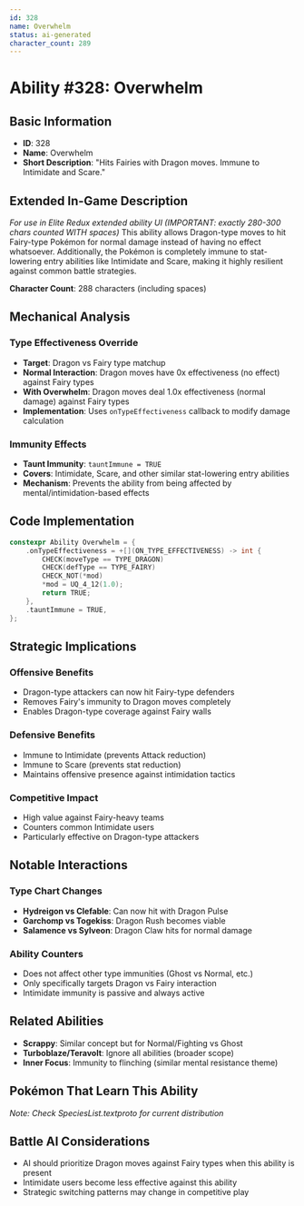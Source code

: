 ```yaml
---
id: 328
name: Overwhelm
status: ai-generated
character_count: 289
---
```


# Ability #328: Overwhelm

## Basic Information
- **ID**: 328
- **Name**: Overwhelm
- **Short Description**: "Hits Fairies with Dragon moves. Immune to Intimidate and Scare."

## Extended In-Game Description
*For use in Elite Redux extended ability UI (IMPORTANT: exactly 280-300 chars counted WITH spaces)*
This ability allows Dragon-type moves to hit Fairy-type Pokémon for normal damage instead of having no effect whatsoever. Additionally, the Pokémon is completely immune to stat-lowering entry abilities like Intimidate and Scare, making it highly resilient against common battle strategies.

**Character Count**: 288 characters (including spaces)

## Mechanical Analysis

### Type Effectiveness Override
- **Target**: Dragon vs Fairy type matchup
- **Normal Interaction**: Dragon moves have 0x effectiveness (no effect) against Fairy types
- **With Overwhelm**: Dragon moves deal 1.0x effectiveness (normal damage) against Fairy types
- **Implementation**: Uses `onTypeEffectiveness` callback to modify damage calculation

### Immunity Effects
- **Taunt Immunity**: `tauntImmune = TRUE`
- **Covers**: Intimidate, Scare, and other similar stat-lowering entry abilities
- **Mechanism**: Prevents the ability from being affected by mental/intimidation-based effects

## Code Implementation

```cpp
constexpr Ability Overwhelm = {
    .onTypeEffectiveness = +[](ON_TYPE_EFFECTIVENESS) -> int {
        CHECK(moveType == TYPE_DRAGON) 
        CHECK(defType == TYPE_FAIRY) 
        CHECK_NOT(*mod) 
        *mod = UQ_4_12(1.0);
        return TRUE;
    },
    .tauntImmune = TRUE,
};
```

## Strategic Implications

### Offensive Benefits
- Dragon-type attackers can now hit Fairy-type defenders
- Removes Fairy's immunity to Dragon moves completely
- Enables Dragon-type coverage against Fairy walls

### Defensive Benefits
- Immune to Intimidate (prevents Attack reduction)
- Immune to Scare (prevents stat reduction)
- Maintains offensive presence against intimidation tactics

### Competitive Impact
- High value against Fairy-heavy teams
- Counters common Intimidate users
- Particularly effective on Dragon-type attackers

## Notable Interactions

### Type Chart Changes
- **Hydreigon vs Clefable**: Can now hit with Dragon Pulse
- **Garchomp vs Togekiss**: Dragon Rush becomes viable
- **Salamence vs Sylveon**: Dragon Claw hits for normal damage

### Ability Counters
- Does not affect other type immunities (Ghost vs Normal, etc.)
- Only specifically targets Dragon vs Fairy interaction
- Intimidate immunity is passive and always active

## Related Abilities
- **Scrappy**: Similar concept but for Normal/Fighting vs Ghost
- **Turboblaze/Teravolt**: Ignore all abilities (broader scope)
- **Inner Focus**: Immunity to flinching (similar mental resistance theme)

## Pokémon That Learn This Ability
*Note: Check SpeciesList.textproto for current distribution*

## Battle AI Considerations
- AI should prioritize Dragon moves against Fairy types when this ability is present
- Intimidate users become less effective against this ability
- Strategic switching patterns may change in competitive play